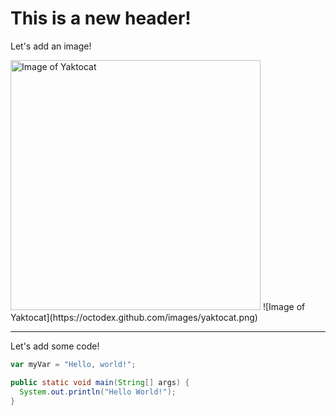 # This is a new header!

<p> Let's add an image! </p>
<img src="https://octodex.github.com/images/yaktocat.png" alt="Image of Yaktocat" width="400">
![Image of Yaktocat](https://octodex.github.com/images/yaktocat.png)
<hr>
<p>Let's add some code!</p>

``` javascript
var myVar = "Hello, world!";
```
``` java
public static void main(String[] args) {
  System.out.println("Hello World!");
}
